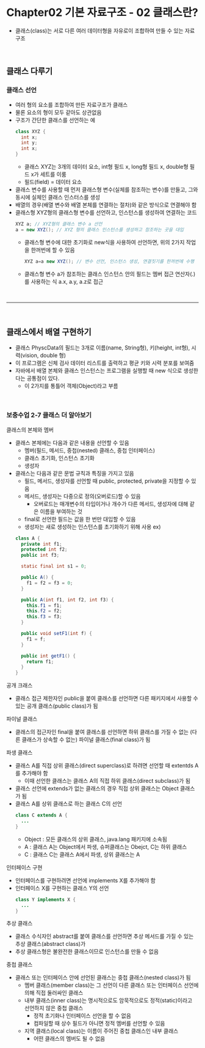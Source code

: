 # Chapter02 기본 자료구조 - 02 클래스란?
- 클래스(class)는 서로 다른 여러 데이터형을 자유로이 조합하여 만들 수 있는 자료구조


<br>

## 클래스 다루기

### 클래스 선언
- 여러 형의 요소를 조합하여 만든 자료구조가 클래스
- 물론 요소의 형이 모두 같아도 상관없음
- 구조가 간단한 클래스를 선언하는 예
  ```java
  class XYZ {
    int x;
    int y;
    int x;
  }
  ```
  - 클래스 XYZ는 3개의 데이터 요소, int형 필드 x, long형 필드 x, double형 필드 x가 세트를 이룸
  - 필드(field) = 데이터 요소
- 클래스 변수를 사용할 때 먼저 클래스형 변수(실체를 참조하는 변수)를 만들고, 그와 동시에 실체인 클래스 인스터스를 생성
- 배열의 경우(배열 변수와 배열 본체를 연결하는 절차)와 같은 방식으로 연결해야 함
- 클래스형 XYZ형의 클래스형 변수를 선언하고, 인스턴스를 생성하여 연결하는 코드
  ```java
  XYZ a; // XYZ형의 클래스 변수 a 선언
  a = new XYZ(); // XYZ 형의 클래스 인스턴스를 생성하고 참조하는 곳을 대입
  ```
  - 클래스형 변수에 대한 초기화로 new식을 사용하여 선언하면, 위의 2가지 작업을 한꺼번에 할 수 있음
    ```java
    XYZ a=a new XYZ(); // 변수 선언, 인스턴스 생성, 연결짓기를 한꺼번에 수행
    ```
  - 클래스형 변수 a가 참조하는 클래스 인스턴스 안의 필드는 멤버 접근 연산자(.)를 사용하는 식 a.x, a.y, a.z로 접근

<br>

---

<br>

## 클래스에서 배열 구현하기
- 클래스 PhyscData의 필드는 3개로 이름(name, String형), 키(height, int형), 시력(vision, double 형)
- 이 프로그램은 신체 검사 데이터 리스트를 출력하고 평균 키와 시력 분포를 보여줌
- 자바에서 배열 본체와 클래스 인스턴스는 프로그램을 실행할 때 new 식으로 생성한다는 공통점이 있다.
  - 이 2가지를 통틀어 객체(Object)라고 부름

<br>

### 보충수업 2-7 클래스 더 알아보기
클래스의 본체와 멤버
- 클래스 본체에는 다음과 같은 내용을 선언할 수 있음
  - 멤버(필드, 메서드, 중첩(nested) 클래스, 중첩 인터페이스)
  - 클래스 초기화, 인스턴스 초기화
  - 생성자
- 클래스는 다음과 같은 문법 규칙과 특징을 가지고 있음
  - 필드, 메서드, 생성자를 선언할 때 public, protected, private을 지정할 수 있음
  - 메서드, 생성자는 다중으로 정의(오버로드)할 수 있음
    - 오버로드는 매개변수의 타입이거나 개수가 다른 메서드, 생성자에 대해 같은 이름을 부여하는 것
  - final로 선언한 필드는 값을 한 번만 대입할 수 있음
  - 생성자는 새로 생성하는 인스턴스를 초기화하기 위해 사용
  ex)
  ```java
  class A {
    private int f1;
    protected int f2;
    public int f3;

    static final int s1 = 0;

    public A() {
      f1 = f2 = f3 = 0;
    }

    public A(int f1, int f2, int f3) {
      this.f1 = f1;
      this.f2 = f2;
      this.f3 = f3;
    }

    public void setF1(int f) {
      f1 = f;
    }

    public int getF1() {
      return f1;
    }
  }
  ```

공개 크래스
- 클래스 접근 제한자인 public을 붙여 클래스를 선언하면 다른 패키지에서 사용할 수 있는 공개 클래스(public class)가 됨

파이널 클래스
- 클래스의 접근자인 final을 붙여 클래스를 선언하면 하위 클래스를 가질 수 없는 (다른 클래스가 상속할 수 없는) 파이널 클래스(final class)가 됨

파생 클래스
- 클래스 A를 직접 상위 클래스(direct superclass)로 하려면 선언할 때 extentds A를 추가해야 함
  - 이때 선언한 클래스는 클래스 A의 직접 하위 클래스(direct subclass)가 됨
- 클래스 선언에 extends가 없는 클래스의 경우 직접 상위 클래스는 Object 클래스가 됨
- 클래스 A를 상위 클래스로 하는 클래스 C의 선언
  ```java
  class C extends A {
    ...
  }
  ```
  - Object : 모든 클래스의 상위 클래스, java.lang 패키지에 소속됨
  - A : 클래스 A는 Object에서 파생, 슈퍼클래스는 Obejct, C는 하위 클래스
  - C : 클래스 C는 클래스 A에서 파생, 상위 클래스는 A

인터페이스 구현
- 인터페이스를 구현하려면 선언에 implements X를 추가해야 함
- 인터페이스 X를 구현하는 클래스 Y의 선언
  ```java
  class Y implements X {
    ...
  }
  ```

추상 클래스
- 클래스 수식자인 abstract를 붙여 클래스를 선언하면 추상 메서드를 가질 수 있는 추상 클래스(abstract class)가 
- 추상 클래스형은 불완전한 클래스이므로 인스턴스를 만들 수 없음

중첩 클래스
- 클래스 또는 인터페이스 안에 선언된 클래스는 중첩 클래스(nested class)가 됨
  - 멤버 클래스(member class)는 그 선언이 다른 클래스 또는 인터페이스 선언에 의해 직접 둘러싸인 클래스
  - 내부 클래스(inner class)는 명시적으로도 암묵적으로도 정적(static)이라고 선언하지 않은 중첩 클래스
    - 정적 초기화나 인터페이스 선언을 할 수 없음
    - 컴파일할 때 상수 필드가 아니면 정적 멤버를 선언할 수 있음
  - 지역 클래스(local class)는 이름이 주어진 중첩 클래스인 내부 클래스
    - 어떤 클래스의 멤버도 될 수 없음
